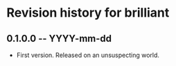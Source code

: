 # Revision history for brilliant

## 0.1.0.0 -- YYYY-mm-dd

* First version. Released on an unsuspecting world.
